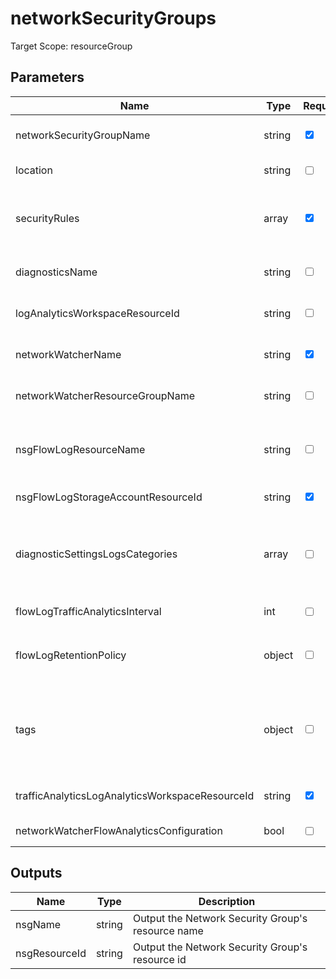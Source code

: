 ﻿# networkSecurityGroups

Target Scope: resourceGroup

## Parameters
| Name | Type | Required | Validation | Default value | Description |
| -- |  -- | -- | -- | -- | -- |
| networkSecurityGroupName | string | <input type="checkbox" checked> | Length between 1-80 | <pre></pre> | The name of the network security group. Preferably identical or similar/retracable to the subnet name where it gets applied to. |
| location | string | <input type="checkbox"> | None | <pre>resourceGroup().location</pre> | Specifies the Azure location where the resource should be created. Defaults to the resourcegroup location. |
| securityRules | array | <input type="checkbox" checked> | None | <pre></pre> | A collection of security rules of the network security group. For array/object structure, please refer to https://docs.microsoft.com/en-us/azure/templates/microsoft.network/networksecuritygroups?tabs=bicep#securityrule. |
| diagnosticsName | string | <input type="checkbox"> | Length between 1-260 | <pre>'AzurePlatformCentralizedLogging'</pre> | The name of the diagnostics. This defaults to `AzurePlatformCentralizedLogging`. |
| logAnalyticsWorkspaceResourceId | string | <input type="checkbox"> | Length between 0-* | <pre>''</pre> | The azure resource id of the log analytics workspace to log the diagnostics to. If you set this to an empty string, logging & diagnostics will be disabled. |
| networkWatcherName | string | <input type="checkbox" checked> | Length between 1-80 | <pre></pre> | The name of the networkwatcher for this Virtual Network. This should be pre-existing. |
| networkWatcherResourceGroupName | string | <input type="checkbox"> | Length between 1-90 | <pre>az.resourceGroup().name</pre> | The name of the resourcegroup where the networkwatcher (for the Virtual Network) resides in. This should be pre-existing. |
| nsgFlowLogResourceName | string | <input type="checkbox"> | Length between 3-45 | <pre>'nfl-<networkSecurityGroupName>'</pre> | The name of the NSG flow log (dianostics).<br>You can use the following placeholders which will be replaced by their respective values:<br>&nbsp;&nbsp;&nbsp;- <networkSecurityGroupName> will be translated in the value you use for the `networkSecurityGroupName` parameter. |
| nsgFlowLogStorageAccountResourceId | string | <input type="checkbox" checked> | None | <pre></pre> | The resourceid for the storage account to log the NSG flow logs to. This should be pre-existing. |
| diagnosticSettingsLogsCategories | array | <input type="checkbox"> | None | <pre>[<br>  {<br>    categoryGroup: 'allLogs'<br>    enabled: true<br>  }<br>]</pre> | Which log categories to enable; This defaults to `allLogs`. For array/object format, please refer to https://docs.microsoft.com/en-us/azure/templates/microsoft.insights/diagnosticsettings?tabs=bicep#logsettings. |
| flowLogTrafficAnalyticsInterval | int | <input type="checkbox"> | None | <pre>10</pre> | The interval in minutes which would decide how frequently TA service should do flow analytics. |
| flowLogRetentionPolicy | object | <input type="checkbox"> | None | <pre>{<br>  days: 0<br>  enabled: true<br>}</pre> | Parameters that define the retention policy for flow log. See the [documentation](https://learn.microsoft.com/en-us/azure/templates/microsoft.network/2021-08-01/networkwatchers/flowlogs?pivots=deployment-language-bicep#retentionpolicyparameters).<br>days: Number of days to retain flow log records.<br>enabled:	Flag to enable/disable retention. |
| tags | object | <input type="checkbox"> | None | <pre>{}</pre> | The tags to apply to this resource. This is an object with key/value pairs.<br>Example:<br>{<br>&nbsp;&nbsp;&nbsp;FirstTag: myvalue<br>&nbsp;&nbsp;&nbsp;SecondTag: another value<br>} |
| trafficAnalyticsLogAnalyticsWorkspaceResourceId | string | <input type="checkbox" checked> | Length between 0-* | <pre></pre> | The azure resource id of the log analytics workspace to log the flowlogs to. |
| networkWatcherFlowAnalyticsConfiguration | bool | <input type="checkbox"> | None | <pre>true</pre> | Enable Traffic Analytics. |

## Outputs
| Name | Type | Description |
| -- |  -- | -- |
| nsgName | string | Output the Network Security Group\'s resource name |
| nsgResourceId | string | Output the Network Security Group\'s resource id |
